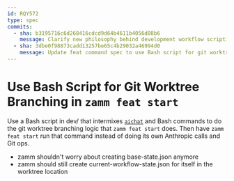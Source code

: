 ```yaml
---
id: RQY572
type: spec
commits:
  - sha: b3195716c6d268416cdcd9d64b4611b4056d08b6
    message: Clarify new philosophy behind development workflow scripting
  - sha: 3dbe0f98873cadd13257be65c4b29032a46994d0
    message: Update feat command spec to use Bash script for git worktree branching
---
```


# Use Bash Script for Git Worktree Branching in `zamm feat start`

Use a Bash script in dev/ that intermixes [`aichat`](https://github.com/sigoden/aichat) and Bash commands to do the git worktree branching logic that `zamm feat start` does. Then have `zamm feat start` run that command instead of doing its own Anthropic calls and Git ops.

- zamm shouldn't worry about creating base-state.json anymore
- zamm should still create current-workflow-state.json for itself in the worktree location
